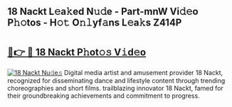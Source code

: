 ## 18 Nackt L𝚎a𝚔ed N𝚞𝚍e - Part-mnW Vi𝚍𝚎o P𝚑𝚘tos - H𝚘𝚝 O𝚗𝚕yf𝚊ns L𝚎a𝚔s Z414P

# <h2><a href="http://kf3g5vl.oniu.top/?m=18+Nackt">🔗👉 🔴 18 Nackt P𝚑ot𝚘𝚜 V𝚒d𝚎o</a></h2>

[![18 Nackt Nu𝚍e𝚜](https://i.imgur.com/0qMVB7G.gif)](http://kf3g5vl.oniu.top/?m=18+Nackt)
Digital media artist and amusement provider 18 Nackt, recognized for disseminating dance and lifestyle content through trending choreographies and short films. trailblazing innovator 18 Nackt, famed for their groundbreaking achievements and commitment to progress.  
